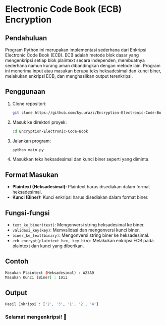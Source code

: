 # Electronic Code Book (ECB) Encryption

## Pendahuluan

Program Python ini merupakan implementasi sederhana dari Enkripsi Electronic Code Book (ECB). ECB adalah metode blok dasar yang mengenkripsi setiap blok plaintext secara independen, membuatnya sederhana namun kurang aman dibandingkan dengan metode lain. Program ini menerima input atau masukan berupa teks heksadesimal dan kunci biner, melakukan enkripsi ECB, dan menghasilkan output terenkripsi.

## Penggunaan

1. Clone repositori:

    ```bash
    git clone https://github.com/kyuurazz/Encryption-Electronic-Code-Book.git
    ```

2. Masuk ke direktori proyek:

    ```bash
    cd Encryption-Electronic-Code-Book
    ```

3. Jalankan program:

    ```bash
    python main.py
    ```

4. Masukkan teks heksadesimal dan kunci biner seperti yang diminta.

## Format Masukan

- **Plaintext (Heksadesimal):** Plaintext harus disediakan dalam format heksadesimal.
- **Kunci (Biner):** Kunci enkripsi harus disediakan dalam format biner.

## Fungsi-fungsi

- `text_ke_biner(text)`: Mengonversi string heksadesimal ke biner.
- `validasi_key(key)`: Memvalidasi dan mengonversi kunci biner.
- `biner_ke_text(binary)`: Mengonversi string biner ke heksadesimal.
- `ecb_encrypt(plaintext_hex, key_bin)`: Melakukan enkripsi ECB pada plaintext dan kunci yang diberikan.

## Contoh

```bash
Masukan Plaintext (Heksadesimal) : A23A9
Masukan Kunci (Biner) : 1011
```

## Output

```bash
Hasil Enkripsi : ['2', '3', '1', '2', '4']
```

### Selamat mengenkripsi! 🚀